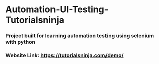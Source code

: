 # Automation-UI-Testing-Tutorialsninja
### Project built for learning automation testing using selenium with python

### Website Link: https://tutorialsninja.com/demo/
